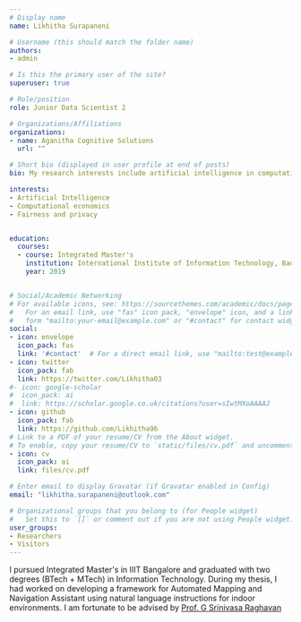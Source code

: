 ```yaml
---
# Display name
name: Likhitha Surapaneni

# Username (this should match the folder name)
authors:
- admin

# Is this the primary user of the site?
superuser: true

# Role/position
role: Junior Data Scientist 2

# Organizations/Affiliations
organizations:
- name: Aganitha Cognitive Solutions
  url: ""

# Short bio (displayed in user profile at end of posts)
bio: My research interests include artificial intelligence in computational economics and multi-agent systems

interests:
- Artificial Intelligence
- Computational economics
- Fairness and privacy


education:
  courses:
  - course: Integrated Master's
    institution: International Institute of Information Technology, Bangalore
    year: 2019


# Social/Academic Networking
# For available icons, see: https://sourcethemes.com/academic/docs/page-builder/#icons
#   For an email link, use "fas" icon pack, "envelope" icon, and a link in the
#   form "mailto:your-email@example.com" or "#contact" for contact widget.
social:
- icon: envelope
  icon_pack: fas
  link: '#contact'  # For a direct email link, use "mailto:test@example.org".
- icon: twitter
  icon_pack: fab
  link: https://twitter.com/Likhitha03
#- icon: google-scholar
#  icon_pack: ai
#  link: https://scholar.google.co.uk/citations?user=sIwtMXoAAAAJ
- icon: github
  icon_pack: fab
  link: https://github.com/Likhitha96
# Link to a PDF of your resume/CV from the About widget.
# To enable, copy your resume/CV to `static/files/cv.pdf` and uncomment the lines below.
- icon: cv
  icon_pack: ai
  link: files/cv.pdf

# Enter email to display Gravatar (if Gravatar enabled in Config)
email: "likhitha.surapaneni@outlook.com"

# Organizational groups that you belong to (for People widget)
#   Set this to `[]` or comment out if you are not using People widget.
user_groups:
- Researchers
- Visitors
---
```

I pursued Integrated Master's in IIIT Bangalore and graduated with two degrees (BTech + MTech) in Information Technology.
During my thesis, I had worked on developing a framework for Automated Mapping and Navigation Assistant using natural language instructions for indoor environments. 
I am fortunate to be advised by [Prof. G Srinivasa Raghavan](https://www.iiitb.ac.in/faculty/g-srinivasaraghavan)
